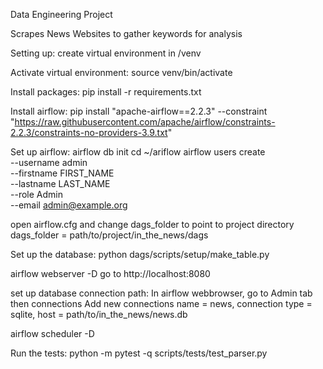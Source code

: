 Data Engineering Project

Scrapes News Websites to gather keywords for analysis

Setting up:
create virtual environment in /venv

Activate virtual environment:
source venv/bin/activate

Install packages:
pip install -r requirements.txt

Install airflow:
pip install "apache-airflow==2.2.3" --constraint "https://raw.githubusercontent.com/apache/airflow/constraints-2.2.3/constraints-no-providers-3.9.txt"

Set up airflow:
airflow db init
cd ~/ariflow
airflow users create \
 --username admin \
 --firstname FIRST_NAME \
 --lastname LAST_NAME \
 --role Admin \
 --email admin@example.org

open airflow.cfg and change dags_folder to point to project directory
dags_folder = path/to/project/in_the_news/dags

Set up the database:
python dags/scripts/setup/make_table.py

airflow webserver -D
go to http://localhost:8080

set up database connection path:
In airflow webbrowser, go to Admin tab then connections
Add new connections name = news, connection type = sqlite,
host = path/to/in_the_news/news.db

airflow scheduler -D

Run the tests:
python -m pytest -q scripts/tests/test_parser.py
